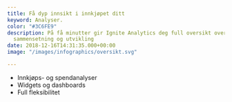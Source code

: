 ```yaml
---
title: Få dyp innsikt i innkjøpet ditt
keyword: Analyser.
color: "#3C6FE9"
description: På få minutter gir Ignite Analytics deg full oversikt over innkjøpets
  sammensetning og utvikling
date: 2018-12-16T14:31:35.000+00:00
image: "/images/infographics/oversikt.svg"

---
```

<ul>

<li> Innkjøps- og spendanalyser</li>

<li> Widgets og dashboards</li>

<li> Full fleksibilitet</li>

</ul>